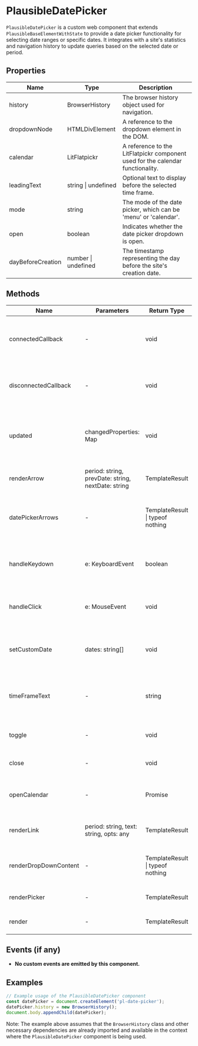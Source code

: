 # PlausibleDatePicker

`PlausibleDatePicker` is a custom web component that extends `PlausibleBaseElementWithState` to provide a date picker functionality for selecting date ranges or specific dates. It integrates with a site's statistics and navigation history to update queries based on the selected date or period.

## Properties

| Name               | Type                         | Description                                                                 |
|--------------------|------------------------------|-----------------------------------------------------------------------------|
| history            | BrowserHistory               | The browser history object used for navigation.                             |
| dropdownNode       | HTMLDivElement               | A reference to the dropdown element in the DOM.                             |
| calendar           | LitFlatpickr                 | A reference to the LitFlatpickr component used for the calendar functionality. |
| leadingText        | string \| undefined          | Optional text to display before the selected time frame.                    |
| mode               | string                       | The mode of the date picker, which can be 'menu' or 'calendar'.             |
| open               | boolean                      | Indicates whether the date picker dropdown is open.                         |
| dayBeforeCreation  | number \| undefined          | The timestamp representing the day before the site's creation date.         |

## Methods

| Name             | Parameters                   | Return Type | Description                                                                 |
|------------------|------------------------------|-------------|-----------------------------------------------------------------------------|
| connectedCallback| -                            | void        | Lifecycle method that runs when the component is added to the DOM.          |
| disconnectedCallback| -                        | void        | Lifecycle method that runs when the component is removed from the DOM.      |
| updated          | changedProperties: Map       | void        | Lifecycle method that runs when the component's properties have changed.    |
| renderArrow      | period: string, prevDate: string, nextDate: string | TemplateResult | Renders the navigation arrows for the date picker. |
| datePickerArrows | -                            | TemplateResult \| typeof nothing | Renders the appropriate date picker arrows based on the current period. |
| handleKeydown    | e: KeyboardEvent             | boolean     | Handles keydown events for date navigation and shortcuts.                   |
| handleClick      | e: MouseEvent                | void        | Handles click events outside the dropdown to close it.                      |
| setCustomDate    | dates: string[]              | void        | Sets a custom date range based on the selected dates from the calendar.     |
| timeFrameText    | -                            | string      | Returns the text representation of the selected time frame.                 |
| toggle           | -                            | void        | Toggles the visibility of the date picker dropdown.                         |
| close            | -                            | void        | Closes the date picker dropdown.                                            |
| openCalendar     | -                            | Promise<void> | Opens the calendar for selecting a custom date range.                     |
| renderLink       | period: string, text: string, opts: any | TemplateResult | Renders a link for a specific time frame option. |
| renderDropDownContent | -                      | TemplateResult \| typeof nothing | Renders the content of the dropdown based on the current mode. |
| renderPicker     | -                            | TemplateResult | Renders the date picker component.                                        |
| render           | -                            | TemplateResult | Renders the component's template.                                         |

## Events (if any)

- **No custom events are emitted by this component.**

## Examples

```typescript
// Example usage of the PlausibleDatePicker component
const datePicker = document.createElement('pl-date-picker');
datePicker.history = new BrowserHistory();
document.body.appendChild(datePicker);
```

Note: The example above assumes that the `BrowserHistory` class and other necessary dependencies are already imported and available in the context where the `PlausibleDatePicker` component is being used.